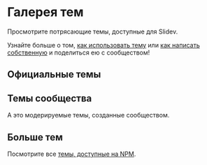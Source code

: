# Галерея тем

Просмотрите потрясающие темы, доступные для Slidev.

Узнайте больше о том, [как использовать тему](/themes/use) или [как написать собственную](/themes/write-a-theme) и поделиться ею с сообществом!

## Официальные темы

<ClientOnly>
  <ThemeGallery collection="official"/>
</ClientOnly>

## Темы сообщества

А это модерируемые темы, созданные сообществом.

<!-- Edit in ./docs/.vitepress/themes.ts -->
<ClientOnly>
  <ThemeGallery collection="community"/>
</ClientOnly>

## Больше тем

Посмотрите все [темы, доступные на NPM](https://www.npmjs.com/search?q=keywords%3Aslidev-theme).
